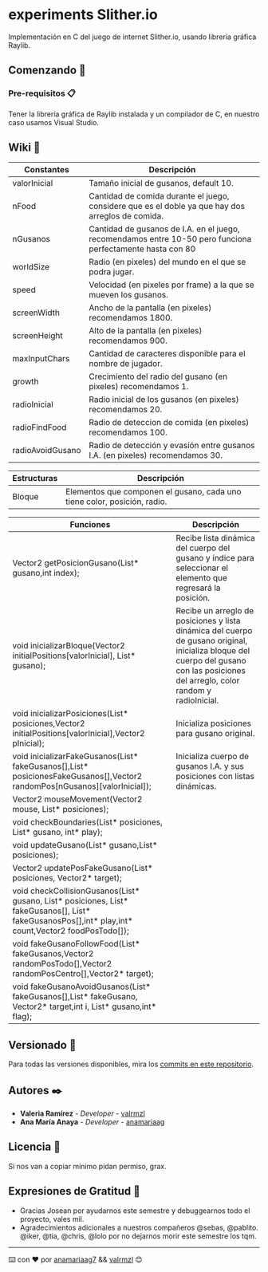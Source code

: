 # experiments Slither.io
Implementación en C del juego de internet Slither.io, usando librería gráfica Raylib. 
## Comenzando 🚀

### Pre-requisitos 📋
Tener la librería gráfica de Raylib instalada y un compilador de C, en nuestro caso usamos Visual Studio. 

## Wiki 📖
Constantes | Descripción 
--- | --- 
valorInicial | Tamaño inicial de gusanos, default 10.
nFood | Cantidad de comida durante el juego, considere que es el doble ya que hay dos arreglos de comida. 
nGusanos | Cantidad de gusanos de I.A. en el juego, recomendamos entre 10-50 pero funciona perfectamente hasta con 80
worldSize | Radio (en pixeles) del mundo en el que se podra jugar.
speed | Velocidad (en pixeles por frame) a la que se mueven los gusanos.
screenWidth | Ancho de la pantalla (en pixeles) recomendamos 1800.
screenHeight | Alto de la pantalla (en pixeles) recomendamos 900.
maxInputChars | Cantidad de caracteres disponible para el nombre de jugador.
growth  | Crecimiento del radio del gusano (en pixeles) recomendamos 1.
radioInicial | Radio inicial de los gusanos (en pixeles) recomendamos 20.
radioFindFood | Radio de deteccion de comida (en pixeles) recomendamos 100. 
radioAvoidGusano | Radio de detección y evasión entre gusanos I.A. (en pixeles) recomendamos 30.



Estructuras | Descripción 
--- | --- 
Bloque | Elementos que componen el gusano, cada uno tiene color, posición, radio. 



Funciones | Descripción 
--- | --- 
Vector2 getPosicionGusano(List* gusano,int index); | Recibe lista dinámica del cuerpo del gusano y índice para seleccionar el elemento que regresará la posición. 
void inicializarBloque(Vector2 initialPositions[valorInicial], List* gusano); | Recibe un arreglo de posiciones y lista dinámica del cuerpo de gusano original, inicializa bloque del cuerpo del gusano con las posiciones del arreglo, color random y radioInicial. 
void inicializarPosiciones(List* posiciones,Vector2 initialPositions[valorInicial],Vector2 pInicial);| Inicializa posiciones para gusano original.
void inicializarFakeGusanos(List* fakeGusanos[],List* posicionesFakeGusanos[],Vector2 randomPos[nGusanos][valorInicial]);| Inicializa cuerpo de gusanos I.A. y sus posiciones con listas dinámicas.
Vector2 mouseMovement(Vector2 mouse, List* posiciones);  |
void checkBoundaries(List* posiciones, List* gusano, int* play);  |
void updateGusano(List* gusano,List* posiciones);  |
Vector2 updatePosFakeGusano(List* posiciones, Vector2* target);  |
void checkCollisionGusanos(List* gusano, List* posiciones, List* fakeGusanos[], List* fakeGusanosPos[],int* play,int* count,Vector2 foodPosTodo[]);  |
void fakeGusanoFollowFood(List* fakeGusanos,Vector2 randomPosTodo[],Vector2 randomPosCentro[],Vector2* target);  |
void fakeGusanoAvoidGusanos(List* fakeGusanos[],List* fakeGusano, Vector2* target,int i, List* gusano,int* flag);  |



## Versionado 📌

Para todas las versiones disponibles, mira los [commits en este repositorio](https://github.com/anamariaag/experiments/commits/master).

## Autores ✒️

* **Valeria Ramírez** - *Developer* - [valrmzl](https://github.com/valrmzl)
* **Ana María Anaya** - *Developer* - [anamariaag](https://github.com/anamariaag)


## Licencia 📄
Si nos van a copiar mínimo pidan permiso, grax.

## Expresiones de Gratitud 🎁

* Gracias Josean por ayudarnos este semestre y debuggearnos todo el proyecto, vales mil. 
* Agradecimientos adicionales a nuestros compañeros @sebas, @pablito. @iker, @tia, @chris, @lolo por no dejarnos morir este semestre los tqm.


---
⌨️ con ❤️ por [anamariaag7](https://www.instagram.com/anamariaag7/) &&  [valrmzl](https://www.instagram.com/valrmzl/) 😊

